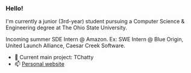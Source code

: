 ### Hello!

I'm currently a junior (3rd-year) student pursuing a Computer Science & Engineering degree at The Ohio State University.

Incoming summer SDE Intern @ Amazon. Ex: SWE Intern @ Blue Origin, United Launch Alliance, Caesar Creek Software.

- 🔭 Current main project: TChatty
- 📫 [Personal website](https://aqchen.com)
